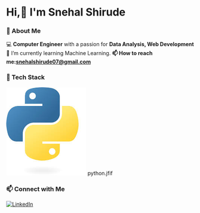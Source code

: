 # Hi,👋 I'm Snehal Shirude 

<!--
**snehalshirude/snehalshirude** is a ✨ _special_ ✨ repository because its `README.md` (this file) appears on your GitHub profile.

Here are some ideas to get you started:

- 🔭 I’m currently working on ...
- 🌱 I’m currently learning ...
- 👯 I’m looking to collaborate on ...
- 🤔 I’m looking for help with ...
- 💬 Ask me about ...
- 📫 How to reach me: ...
- 😄 Pronouns: ...
- ⚡ Fun fact: ...
-->
### 🚀 About Me  
💻 **Computer Engineer** with a passion for **Data Analysis, Web Development**   
🌱 I’m currently learning Machine Learning. 
**📫 How to reach me:snehalshirude07@gmail.com**

### 🔧 Tech Stack  
![Python](https://raw.githubusercontent.com/snehalshirude/snehalshirude/refs/heads/main/python.jfif)
python.jfif

### 📫 Connect with Me  
[![LinkedIn](https://img.shields.io/badge/LinkedIn-0A66C2?style=for-the-badge&logo=linkedin&logoColor=white)](your-linkedin-url)  
